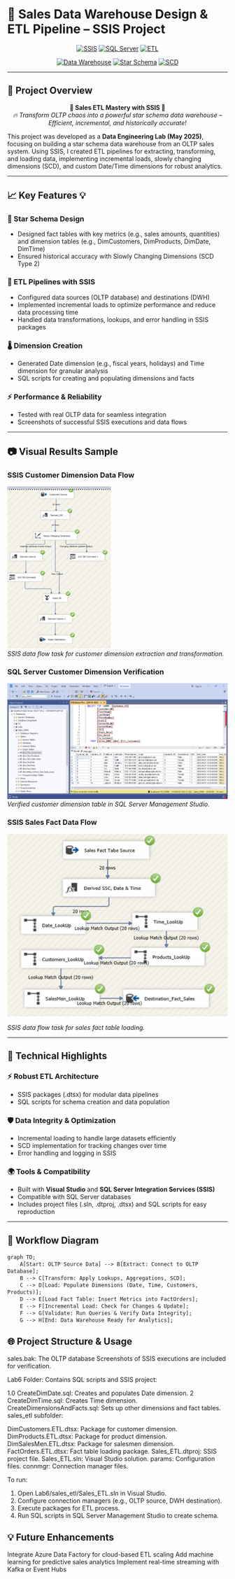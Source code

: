 # 🚀 Sales Data Warehouse Design & ETL Pipeline – SSIS Project  

<div align="center">

[![SSIS](https://img.shields.io/badge/SSIS-007ACC?style=for-the-badge&logo=microsoft-sql-server&logoColor=white)](https://docs.microsoft.com/en-us/sql/integration-services/sql-server-integration-services)
[![SQL Server](https://img.shields.io/badge/SQL%20Server-CC2927?style=for-the-badge&logo=microsoft-sql-server&logoColor=white)](https://www.microsoft.com/en-us/sql-server)
[![ETL](https://img.shields.io/badge/ETL-FFB000?style=for-the-badge&logo=etl&logoColor=white)](https://en.wikipedia.org/wiki/Extract,_transform,_load)

[![Data Warehouse](https://img.shields.io/badge/Data%20Warehouse-4CAF50?style=for-the-badge&logo=warehouse&logoColor=white)](https://en.wikipedia.org/wiki/Data_warehouse)
[![Star Schema](https://img.shields.io/badge/Star%20Schema-FF4081?style=for-the-badge&logo=schema&logoColor=white)](https://en.wikipedia.org/wiki/Star_schema)
[![SCD](https://img.shields.io/badge/SCD-0F52BA?style=for-the-badge&logo=dimension&logoColor=white)](https://en.wikipedia.org/wiki/Slowly_changing_dimension)

</div>

---

## 🌟 **Project Overview**  

<div align="center">

**🚀 Sales ETL Mastery with SSIS 🚀**  
*🔥 Transform OLTP chaos into a powerful star schema data warehouse – Efficient, incremental, and historically accurate!*  

</div>

This project was developed as a **Data Engineering Lab (May 2025)**, focusing on building a star schema data warehouse from an OLTP sales system. Using SSIS, I created ETL pipelines for extracting, transforming, and loading data, implementing incremental loads, slowly changing dimensions (SCD), and custom Date/Time dimensions for robust analytics.

---

## 📈 **Key Features** 💡  

### 🎯 Star Schema Design
- Designed fact tables with key metrics (e.g., sales amounts, quantities) and dimension tables (e.g., DimCustomers, DimProducts, DimDate, DimTime)  
- Ensured historical accuracy with Slowly Changing Dimensions (SCD Type 2)  

### 🔌 ETL Pipelines with SSIS
- Configured data sources (OLTP database) and destinations (DWH)  
- Implemented incremental loads to optimize performance and reduce data processing time  
- Handled data transformations, lookups, and error handling in SSIS packages  

### 🌡️ Dimension Creation
- Generated Date dimension (e.g., fiscal years, holidays) and Time dimension for granular analysis  
- SQL scripts for creating and populating dimensions and facts  

### ⚡ Performance & Reliability
- Tested with real OLTP data for seamless integration  
- Screenshots of successful SSIS executions and data flows  

---

## 📷 **Visual Results Sample**  

### SSIS Customer Dimension Data Flow
![Customer Dimension Data Flow](Customer_Dimension/Customers_Dim_Data_Flow_Verification.png)  
*SSIS data flow task for customer dimension extraction and transformation.*

### SQL Server Customer Dimension Verification
![Customer Dimension Verification](Customer_Dimension/DWH_Customer_Dim_Verification.png)  
*Verified customer dimension table in SQL Server Management Studio.*

### SSIS Sales Fact Data Flow
![Sales Fact Data Flow](Sales%20Fact/Sales_Fact_Data_Flow_Verification.png)

*SSIS data flow task for sales fact table loading.*

---

## 🚀 **Technical Highlights**  

### ⚡ Robust ETL Architecture
- SSIS packages (.dtsx) for modular data pipelines  
- SQL scripts for schema creation and data population  

### 🛡️ Data Integrity & Optimization
- Incremental loading to handle large datasets efficiently  
- SCD implementation for tracking changes over time  
- Error handling and logging in SSIS  

### 🌍 Tools & Compatibility
- Built with **Visual Studio** and **SQL Server Integration Services (SSIS)**  
- Compatible with SQL Server databases  
- Includes project files (.sln, .dtproj, .dtsx) and SQL scripts for easy reproduction  

---

## 🎨 **Workflow Diagram**

```mermaid
graph TD;
    A[Start: OLTP Source Data] --> B[Extract: Connect to OLTP Database];
    B --> C[Transform: Apply Lookups, Aggregations, SCD];
    C --> D[Load: Populate Dimensions (Date, Time, Customers, Products)];
    D --> E[Load Fact Table: Insert Metrics into FactOrders];
    E --> F[Incremental Load: Check for Changes & Update];
    F --> G[Validate: Run Queries & Verify Data Integrity];
    G --> H[End: Data Warehouse Ready for Analytics];
```

## 🌐 Project Structure & Usage

sales.bak: The OLTP database
Screenshots of SSIS executions are included for verification.

Lab6 Folder: Contains SQL scripts and SSIS project:

1.0 CreateDimDate.sql: Creates and populates Date dimension.
2 CreateDimTime.sql: Creates Time dimension.
CreateDimensionsAndFacts.sql: Sets up other dimensions and fact tables.
sales_etl subfolder:

DimCustomers.ETL.dtsx: Package for customer dimension.
DimProducts.ETL.dtsx: Package for product dimension.
DimSalesMen.ETL.dtsx: Package for salesmen dimension.
FactOrders.ETL.dtsx: Fact table loading package.
Sales_ETL.dtproj: SSIS project file.
Sales_ETL.sln: Visual Studio solution.
params: Configuration files.
connmgr: Connection manager files.


To run:

1. Open Lab6/sales_etl/Sales_ETL.sln in Visual Studio.
2. Configure connection managers (e.g., OLTP source, DWH destination).
3. Execute packages for ETL process.
4. Run SQL scripts in SQL Server Management Studio to create schema.



## 💡 Future Enhancements

Integrate Azure Data Factory for cloud-based ETL scaling
Add machine learning for predictive sales analytics
Implement real-time streaming with Kafka or Event Hubs

